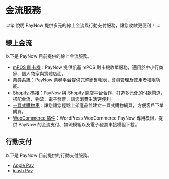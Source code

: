 # 金流服務

:::tip 說明
PayNow 提供多元的線上金流與行動支付服務，讓您收款更便利！
:::

## 線上金流
以下是 PayNow 目前提供的線上金流服務。
- [mPOS 刷卡機](../page-introduction/payment-service/online-payment/mpos.md)：PayNow 提供凱基 mPOS 刷卡機收單服務，適用於中小行商家、個人商家與實體店面。
- [票券系統](../page-introduction/payment-service/online-payment/eticket.md)：PayNow 票劵平台提供完整銷售報表，會員管理及使用者權限功能。
- [Shopify 串接](../page-introduction/payment-service/online-payment/shopify.md)：PayNow 與 Shopify 開店平台合作，打造多元化的付款閘道，搭配金流、物流、電子發票，讓您消費生活更便利。
- [一頁式購物車](../page-introduction/payment-service/online-payment/landing-page.md)：讓您讓您輕鬆上架產品並建立一頁式購物網頁，方便客戶下單購買。
- [WooCommerce 插件](https://paynow.yangsheep.art/Documentation)：WordPress WooCommerce PayNow 專用模組，提供 PayNow 的金流支付、物流模組以及電子發票串接模組下載。

## 行動支付
以下是 PayNow 目前提供的行動支付服務。
- [Apple Pay](../page-introduction/payment-service/mobile-payment/apple-pay.md)
- [icash Pay](../page-introduction/payment-service/mobile-payment/icash-pay.md)